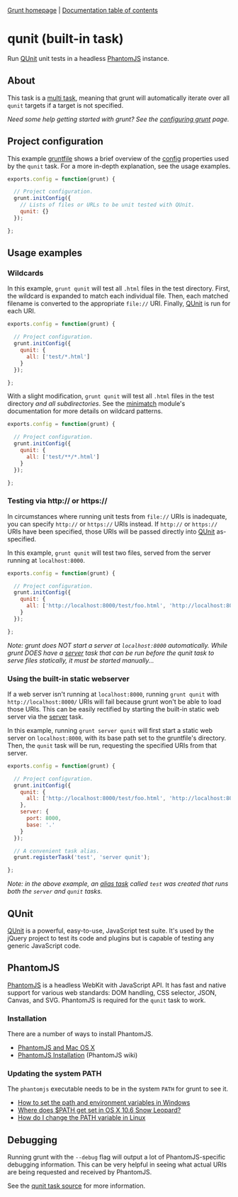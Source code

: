 [Grunt homepage](https://github.com/cowboy/grunt) | [Documentation table of contents](toc.md)

# qunit (built-in task)
Run [QUnit][qunit] unit tests in a headless [PhantomJS][phantom] instance.

[qunit]: http://docs.jquery.com/QUnit
[phantom]: http://www.phantomjs.org/

## About

This task is a [multi task](tasks_creating.md), meaning that grunt will automatically iterate over all `qunit` targets if a target is not specified.

_Need some help getting started with grunt? See the [configuring grunt](configuring.md) page._

## Project configuration

This example [gruntfile](configuring.md) shows a brief overview of the [config](api_config.md) properties used by the `qunit` task. For a more in-depth explanation, see the usage examples.

```javascript
exports.config = function(grunt) {

  // Project configuration.
  grunt.initConfig({
    // Lists of files or URLs to be unit tested with QUnit.
    qunit: {}
  });

};
```

## Usage examples

### Wildcards

In this example, `grunt qunit` will test all `.html` files in the test directory. First, the wildcard is expanded to match each individual file. Then, each matched filename is converted to the appropriate `file://` URI. Finally, [QUnit][qunit] is run for each URI.

```javascript
exports.config = function(grunt) {

  // Project configuration.
  grunt.initConfig({
    qunit: {
      all: ['test/*.html']
    }
  });

};
```

With a slight modification, `grunt qunit` will test all `.html` files in the test directory _and all subdirectories_. See the [minimatch](https://github.com/isaacs/minimatch) module's documentation for more details on wildcard patterns.

```javascript
exports.config = function(grunt) {

  // Project configuration.
  grunt.initConfig({
    qunit: {
      all: ['test/**/*.html']
    }
  });

};
```

### Testing via http:// or https://

In circumstances where running unit tests from `file://` URIs is inadequate, you can specify `http://` or `https://` URIs instead. If `http://` or `https://` URIs have been specified, those URIs will be passed directly into [QUnit][qunit] as-specified.

In this example, `grunt qunit` will test two files, served from the server running at `localhost:8000`.

```javascript
exports.config = function(grunt) {

  // Project configuration.
  grunt.initConfig({
    qunit: {
      all: ['http://localhost:8000/test/foo.html', 'http://localhost:8000/test/bar.html']
    }
  });

};
```

_Note: grunt does NOT start a server at `localhost:8000` automatically. While grunt DOES have a [server](task_server.md) task that can be run before the qunit task to serve files statically, it must be started manually..._

### Using the built-in static webserver

If a web server isn't running at `localhost:8000`, running `grunt qunit` with `http://localhost:8000/` URIs will fail because grunt won't be able to load those URIs. This can be easily rectified by starting the built-in static web server via the [server](task_server.md) task.

In this example, running `grunt server qunit` will first start a static web server on `localhost:8000`, with its base path set to the gruntfile's directory. Then, the `qunit` task will be run, requesting the specified URIs from that server.

```javascript
exports.config = function(grunt) {

  // Project configuration.
  grunt.initConfig({
    qunit: {
      all: ['http://localhost:8000/test/foo.html', 'http://localhost:8000/test/bar.html']
    },
    server: {
      port: 8000,
      base: '.'
    }
  });

  // A convenient task alias.
  grunt.registerTask('test', 'server qunit');

};
```

_Note: in the above example, an [alias task](tasks_creating.md) called `test` was created that runs both the `server` and `qunit` tasks._

## QUnit

[QUnit][qunit] is a powerful, easy-to-use, JavaScript test suite. It's used by the jQuery project to test its code and plugins but is capable of testing any generic JavaScript code.

## PhantomJS

[PhantomJS](http://www.phantomjs.org/) is a headless WebKit with JavaScript API. It has fast and native support for various web standards: DOM handling, CSS selector, JSON, Canvas, and SVG. PhantomJS is required for the `qunit` task to work.

### Installation

There are a number of ways to install PhantomJS.

* [PhantomJS and Mac OS X](http://ariya.ofilabs.com/2012/02/phantomjs-and-mac-os-x.html)
* [PhantomJS Installation](http://code.google.com/p/phantomjs/wiki/Installation) (PhantomJS wiki)

### Updating the system PATH

The `phantomjs` executable needs to be in the system `PATH` for grunt to see it.

* [How to set the path and environment variables in Windows](http://www.computerhope.com/issues/ch000549.htm)
* [Where does $PATH get set in OS X 10.6 Snow Leopard?](http://superuser.com/questions/69130/where-does-path-get-set-in-os-x-10-6-snow-leopard)
* [How do I change the PATH variable in Linux](https://www.google.com/search?q=How+do+I+change+the+PATH+variable+in+Linux)

## Debugging

Running grunt with the `--debug` flag will output a lot of PhantomJS-specific debugging information. This can be very helpful in seeing what actual URIs are being requested and received by PhantomJS.

See the [qunit task source](../tasks/qunit.js) for more information.
